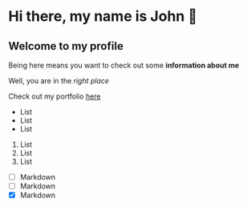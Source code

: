 # Hi there, my name is John 👋

## Welcome to my profile

Being here means you want to check out some **information about me**

Well, you are in the *right place*

Check out my portfolio [here](portfolio.com)

- List
- List
- List

1. List
1. List
1. List

- [ ] Markdown
- [ ] Markdown
- [x] Markdown

<!--
**Jhohn-code/Jhohn-code** is a ✨ _special_ ✨ repository because its `README.md` (this file) appears on your GitHub profile.

Here are some ideas to get you started:

- 🔭 I’m currently working on ...
- 🌱 I’m currently learning ...
- 👯 I’m looking to collaborate on ...
- 🤔 I’m looking for help with ...
- 💬 Ask me about ...
- 📫 How to reach me: ...
- 😄 Pronouns: ...
- ⚡ Fun fact: ...
-->
